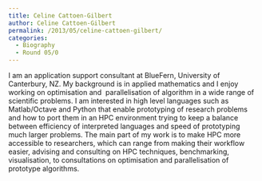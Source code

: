 ```yaml
---
title: Celine Cattoen-Gilbert
author: Celine Cattoen-Gilbert
permalink: /2013/05/celine-cattoen-gilbert/
categories:
  - Biography
  - Round 05/0
---
```

I am an application support consultant at BlueFern, University of Canterbury, NZ. My background is in applied mathematics and I enjoy working on optimisation and  parallelisation of algorithm in a wide range of scientific problems. I am interested in high level languages such as Matlab/Octave and Python that enable prototyping of research problems and how to port them in an HPC environment trying to keep a balance between efficiency of interpreted languages and speed of prototyping much larger problems. The main part of my work is to make HPC more accessible to researchers, which can range from making their workflow easier, advising and consulting on HPC techniques, benchmarking, visualisation, to consultations on optimisation and parallelisation of prototype algorithms.
